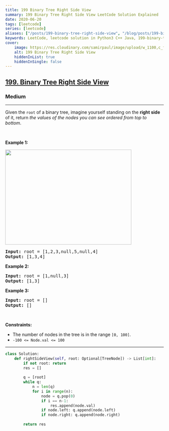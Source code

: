 ```yaml
---
title: 199 Binary Tree Right Side View
summary: 199 Binary Tree Right Side View LeetCode Solution Explained
date: 2020-06-20
tags: [leetcode]
series: [leetcode]
aliases: ["/posts/199-binary-tree-right-side-view", "/blog/posts/199-binary-tree-right-side-view", "/199-binary-tree-right-side-view"]
keywords: LeetCode, leetcode solution in Python3 C++ Java, 199-binary-tree-right-side-view solution
cover:
    image: https://res.cloudinary.com/samirpaul/image/upload/w_1100,c_fit,co_rgb:FFFFFF,l_text:Arial_70_bold:199 Binary Tree Right Side View/problem-solving.webp
    alt: 199 Binary Tree Right Side View
    hiddenInList: true
    hiddenInSingle: false
---
```



<h2><a href="https://leetcode.com/problems/binary-tree-right-side-view/">199. Binary Tree Right Side View</a></h2><h3>Medium</h3><hr><div><p>Given the <code>root</code> of a binary tree, imagine yourself standing on the <strong>right side</strong> of it, return <em>the values of the nodes you can see ordered from top to bottom</em>.</p>

<p>&nbsp;</p>
<p><strong>Example 1:</strong></p>
<img alt="" src="https://assets.leetcode.com/uploads/2021/02/14/tree.jpg" style="width: 401px; height: 301px;">
<pre><strong>Input:</strong> root = [1,2,3,null,5,null,4]
<strong>Output:</strong> [1,3,4]
</pre>

<p><strong>Example 2:</strong></p>

<pre><strong>Input:</strong> root = [1,null,3]
<strong>Output:</strong> [1,3]
</pre>

<p><strong>Example 3:</strong></p>

<pre><strong>Input:</strong> root = []
<strong>Output:</strong> []
</pre>

<p>&nbsp;</p>
<p><strong>Constraints:</strong></p>

<ul>
	<li>The number of nodes in the tree is in the range <code>[0, 100]</code>.</li>
	<li><code>-100 &lt;= Node.val &lt;= 100</code></li>
</ul>
</div>

---




```python
class Solution:
    def rightSideView(self, root: Optional[TreeNode]) -> List[int]:
        if not root: return
        res = []
        
        q = [root]
        while q:
            n = len(q)
            for i in range(n):
                node = q.pop(0)
                if i == n-1:
                    res.append(node.val)
                if node.left: q.append(node.left)
                if node.right: q.append(node.right)
        
        return res
```

